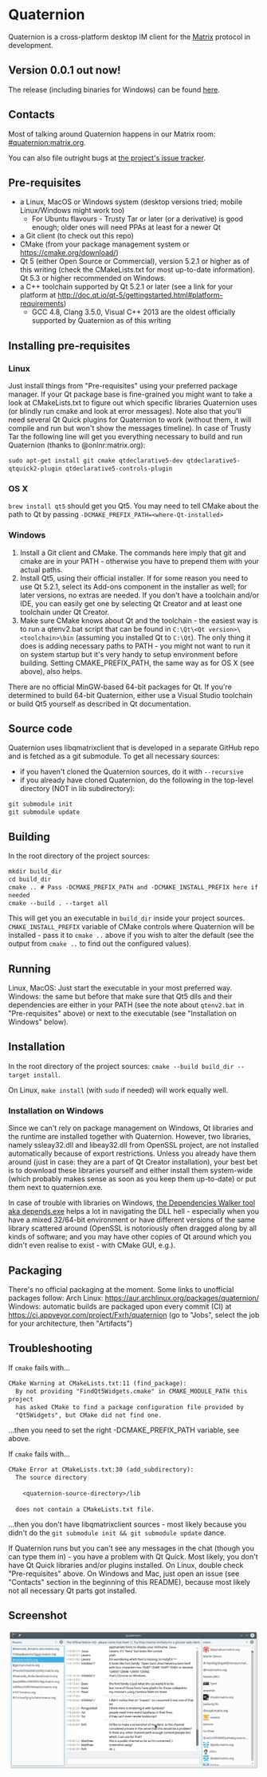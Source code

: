# Quaternion
Quaternion is a cross-platform desktop IM client for the [Matrix](https://matrix.org) protocol in development.

## Version 0.0.1 out now!
The release (including binaries for Windows) can be found [here](https://github.com/Fxrh/Quaternion/releases/tag/v0.0.1).

## Contacts
Most of talking around Quaternion happens in our Matrix room: [#quaternion:matrix.org](https://matrix.to/#/#quaternion:matrix.org).

You can also file outright bugs at [the project's issue tracker](https://github.com/Fxrh/Quaternion/issues).

## Pre-requisites
- a Linux, MacOS or Windows system (desktop versions tried; mobile Linux/Windows might work too)
  - For Ubuntu flavours - Trusty Tar or later (or a derivative) is good enough; older ones will need PPAs at least for a newer Qt
- a Git client (to check out this repo)
- CMake (from your package management system or https://cmake.org/download/)
- Qt 5 (either Open Source or Commercial), version 5.2.1 or higher as of this writing (check the CMakeLists.txt for most up-to-date information). Qt 5.3 or higher recommended on Windows.
- a C++ toolchain supported by Qt 5.2.1 or later (see a link for your platform at http://doc.qt.io/qt-5/gettingstarted.html#platform-requirements)
  - GCC 4.8, Clang 3.5.0, Visual C++ 2013 are the oldest officially supported by Quaternion as of this writing

## Installing pre-requisites
### Linux
Just install things from "Pre-requisites" using your preferred package manager. If your Qt package base is fine-grained you might want to take a look at CMakeLists.txt to figure out which specific libraries Quaternion uses (or blindly run cmake and look at error messages). Note also that you'll need several Qt Quick plugins for Quaternion to work (without them, it will compile and run but won't show the messages timeline). In case of Trusty Tar the following line will get you everything necessary to build and run Quaternion (thanks to @onlnr:matrix.org):
```
sudo apt-get install git cmake qtdeclarative5-dev qtdeclarative5-qtquick2-plugin qtdeclarative5-controls-plugin
```

### OS X
`brew install qt5` should get you Qt5. You may need to tell CMake about the path to Qt by passing `-DCMAKE_PREFIX_PATH=<where-Qt-installed>`

### Windows
1. Install a Git client and CMake. The commands here imply that git and cmake are in your PATH - otherwise you have to prepend them with your actual paths.
1. Install Qt5, using their official installer. If for some reason you need to use Qt 5.2.1, select its Add-ons component in the installer as well; for later versions, no extras are needed. If you don't have a toolchain and/or IDE, you can easily get one by selecting Qt Creator and at least one toolchain under Qt Creator.
1. Make sure CMake knows about Qt and the toolchain - the easiest way is to run a qtenv2.bat script that can be found in `C:\Qt\<Qt version>\<toolchain>\bin` (assuming you installed Qt to `C:\Qt`). The only thing it does is adding necessary paths to PATH - you might not want to run it on system startup but it's very handy to setup environment before building. Setting CMAKE_PREFIX_PATH, the same way as for OS X (see above), also helps.

There are no official MinGW-based 64-bit packages for Qt. If you're determined to build 64-bit Quaternion, either use a Visual Studio toolchain or build Qt5 yourself as described in Qt documentation.

## Source code
Quaternion uses libqmatrixclient that is developed in a separate GitHub repo and is fetched as a git submodule. To get all necessary sources:
- if you haven't cloned the Quaternion sources, do it with `--recursive`
- if you already have cloned Quaternion, do the following in the top-level directory (NOT in lib subdirectory):
```
git submodule init
git submodule update
```

## Building
In the root directory of the project sources:
```
mkdir build_dir
cd build_dir
cmake .. # Pass -DCMAKE_PREFIX_PATH and -DCMAKE_INSTALL_PREFIX here if needed
cmake --build . --target all
```
This will get you an executable in `build_dir` inside your project sources. `CMAKE_INSTALL_PREFIX` variable of CMake controls where Quaternion will be installed - pass it to `cmake ..` above if you wish to alter the default (see the output from `cmake ..` to find out the configured values).

## Running
Linux, MacOS: Just start the executable in your most preferred way. Windows: the same but before that make sure that Qt5 dlls and their dependencies are either in your PATH (see the note about `qtenv2.bat` in "Pre-requisites" above) or next to the executable (see "Installation on Windows" below).

## Installation
In the root directory of the project sources: `cmake --build build_dir --target install`.

On Linux, `make install` (with `sudo` if needed) will work equally well.

### Installation on Windows
Since we can't rely on package management on Windows, Qt libraries and the runtime are installed together with Quaternion. However, two libraries, namely ssleay32.dll and libeay32.dll from OpenSSL project, are not installed automatically because of export restrictions. Unless you already have them around (just in case: they are a part of Qt Creator installation), your best bet is to download these libraries yourself and either install them system-wide (which probably makes sense as soon as you keep them up-to-date) or put them next to quaternion.exe.

In case of trouble with libraries on Windows, [the Dependencies Walker tool aka depends.exe](http://www.dependencywalker.com/) helps a lot in navigating the DLL hell - especially when you have a mixed 32/64-bit environment or have different versions of the same library scattered around (OpenSSL is notoriously often dragged along by all kinds of software; and you may have other copies of Qt around which you didn't even realise to exist - with CMake GUI, e.g.).

## Packaging
There's no official packaging at the moment. Some links to unofficial packages follow:
Arch Linux: https://aur.archlinux.org/packages/quaternion/
Windows: automatic builds are packaged upon every commit (CI) at https://ci.appveyor.com/project/Fxrh/quaternion (go to "Jobs", select the job for your architecture, then "Artifacts")

## Troubleshooting

If `cmake` fails with...
```
CMake Warning at CMakeLists.txt:11 (find_package):
  By not providing "FindQt5Widgets.cmake" in CMAKE_MODULE_PATH this project
  has asked CMake to find a package configuration file provided by
  "Qt5Widgets", but CMake did not find one.
```
...then you need to set the right -DCMAKE_PREFIX_PATH variable, see above.

If `cmake` fails with...
```
CMake Error at CMakeLists.txt:30 (add_subdirectory):
  The source directory

    <quaternion-source-directory>/lib

  does not contain a CMakeLists.txt file.
```
...then you don't have libqmatrixclient sources - most likely because you didn't do the `git submodule init && git submodule update` dance.

If Quaternion runs but you can't see any messages in the chat (though you can type them in) - you have a problem with Qt Quick. Most likely, you don't have Qt Quick libraries and/or plugins installed. On Linux, double check "Pre-requisites" above. On Windows and Mac, just open an issue (see "Contacts" section in the beginning of this README), because most likely not all necessary Qt parts got installed.

## Screenshot
![Screenshot](quaternion.png)

